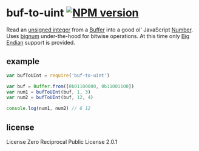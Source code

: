 # buf-to-uint [![NPM version](https://badge.fury.io/js/buf-to-uint.svg)](https://npmjs.org/package/buf-to-uint)

Read an [unsigned integer](http://kias.dyndns.org/comath/13.html) from a [Buffer](https://nodejs.org/api/buffer.html) into a good ol' JavaScript [Number](https://developer.mozilla.org/en-US/docs/Web/JavaScript/Reference/Global_Objects/Number). Uses [bignum](https://www.npmjs.com/package/bignum) under-the-hood for bitwise operations. At this time only [Big Endian](https://en.wikipedia.org/wiki/Endianness) support is provided.

## example
```js
var bufToUInt = require('buf-to-uint')

var buf = Buffer.from([0b01100000, 0b11001100])
var num1 = bufToUInt(buf, 1, 3)
var num2 = bufToUInt(buf, 12, 4)

console.log(num1, num2) // 6 12
```

## license
License Zero Reciprocal Public License 2.0.1

